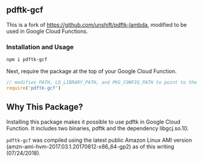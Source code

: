 ## pdftk-gcf

This is a fork of https://github.com/unshift/pdftk-lambda, modified to be used in Google Cloud Functions.

### Installation and Usage

```bash
npm i pdftk-gcf
```

Next, require the package at the top of your Google Cloud Function.

```js
// modifies PATH, LD_LIBRARY_PATH, and PKG_CONFIG_PATH to point to the pdftk binary and libgcj.so.10
require('pdftk-gcf')

```

## Why This Package?

Installing this package makes it possible to use pdftk in Google Cloud Function. It includes two binaries, pdftk and the dependency libgcj.so.10.

`pdftk-gcf` was compiled using the latest public Amazon Linux AMI version (amzn-ami-hvm-2017.03.1.20170812-x86_64-gp2) as of this writing (07/24/2018).
